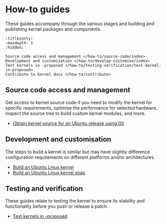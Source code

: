 # How-to guides

These guides accompany through the various stages and building and publishing
kernel packages and components.

```{toctree}
:titlesonly:
:maxdepth: 1
:hidden:

Source code access and management </how-to/source-code/index>
Development and customisation </how-to/develop-customise/index>
Test kernels in -proposed </how-to/testing-verification/test-kernel-in-proposed>
Contribute to kernel docs </how-to/contribute>
```

## Source code access and management

Get access to kernel source code if you need to modify the kernel for specific
requirements, optimise the performance for selected hardware, inspect the source
tree to build custom kernel modules, and more.

- [Obtain kernel source for an Ubuntu release using Git](/how-to/source-code/obtain-kernel-source-git)

## Development and customisation

The steps to build a kernel is similar but may have slightly difference
configuration requirements on different platforms and/or architectures.

- [Build an Ubuntu Linux kernel](/how-to/develop-customise/build-kernel)
- [Build an Ubuntu Linux kernel snap](/how-to/develop-customise/build-kernel-snap)

## Testing and verification

These guides relate to testing the kernel to ensure its stability and
functionality before you push or release a patch.

- [Test kernels in -proposed](/how-to/testing-verification/test-kernel-in-proposed)
